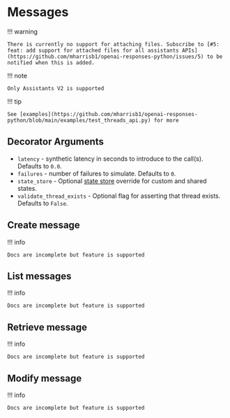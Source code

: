 # Messages

!!! warning

    There is currently no support for attaching files. Subscribe to [#5: feat: add support for attached files for all assistants APIs](https://github.com/mharrisb1/openai-responses-python/issues/5) to be notified when this is added.

!!! note

    Only Assistants V2 is supported

!!! tip

    See [examples](https://github.com/mharrisb1/openai-responses-python/blob/main/examples/test_threads_api.py) for more

## Decorator Arguments

- `latency` - synthetic latency in seconds to introduce to the call(s). Defaults to `0.0`.
- `failures` - number of failures to simulate. Defaults to `0`.
- `state_store` - Optional [state store](../../user_guide/state.md) override for custom and shared states.
- `validate_thread_exists` - Optional flag for asserting that thread exists. Defaults to `False`.

## Create message

!!! info

    Docs are incomplete but feature is supported

## List messages

!!! info

    Docs are incomplete but feature is supported

## Retrieve message

!!! info

    Docs are incomplete but feature is supported

## Modify message

!!! info

    Docs are incomplete but feature is supported
